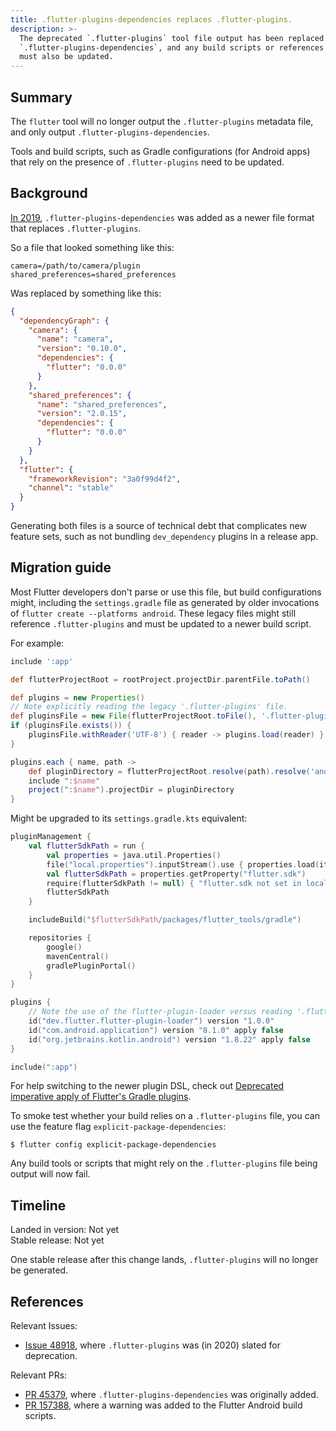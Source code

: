```yaml
---
title: .flutter-plugins-dependencies replaces .flutter-plugins.
description: >-
  The deprecated `.flutter-plugins` tool file output has been replaced by
  `.flutter-plugins-dependencies`, and any build scripts or references to it
  must also be updated.
---
```


## Summary

The `flutter` tool will no longer output the `.flutter-plugins` metadata file,
and only output `.flutter-plugins-dependencies`.

Tools and build scripts, such as Gradle configurations (for Android apps) that
rely on the presence of `.flutter-plugins` need to be updated.

## Background

[In 2019][PR 45379], `.flutter-plugins-dependencies` was added as a newer file
format that replaces `.flutter-plugins`.

So a file that looked something like this:

```plaintext title=".flutter-plugins"
camera=/path/to/camera/plugin
shared_preferences=shared_preferences
```

Was replaced by something like this:

```json title=".flutter-plugins-dependencies"
{
  "dependencyGraph": {
    "camera": {
      "name": "camera",
      "version": "0.10.0",
      "dependencies": {
        "flutter": "0.0.0"
      }
    },
    "shared_preferences": {
      "name": "shared_preferences",
      "version": "2.0.15",
      "dependencies": {
        "flutter": "0.0.0"
      }
    }
  },
  "flutter": {
    "frameworkRevision": "3a0f99d4f2",
    "channel": "stable"
  }
}
```

Generating both files is a source of technical debt that
complicates new feature sets, such as
not bundling `dev_dependency` plugins in a release app.

## Migration guide

Most Flutter developers don't parse or use this file, but
build configurations might, including the `settings.gradle` file as
generated by older invocations of `flutter create --platforms android`.
These legacy files might still reference `.flutter-plugins` and
must be updated to a newer build script.

For example:

```groovy title="settings.gradle"
include ':app'

def flutterProjectRoot = rootProject.projectDir.parentFile.toPath()

def plugins = new Properties()
// Note explicitly reading the legacy '.flutter-plugins' file.
def pluginsFile = new File(flutterProjectRoot.toFile(), '.flutter-plugins')
if (pluginsFile.exists()) {
    pluginsFile.withReader('UTF-8') { reader -> plugins.load(reader) }
}

plugins.each { name, path ->
    def pluginDirectory = flutterProjectRoot.resolve(path).resolve('android').toFile()
    include ":$name"
    project(":$name").projectDir = pluginDirectory
}
```

Might be upgraded to its `settings.gradle.kts` equivalent:

```kts title="settings.gradle.kts"
pluginManagement {
    val flutterSdkPath = run {
        val properties = java.util.Properties()
        file("local.properties").inputStream().use { properties.load(it) }
        val flutterSdkPath = properties.getProperty("flutter.sdk")
        require(flutterSdkPath != null) { "flutter.sdk not set in local.properties" }
        flutterSdkPath
    }

    includeBuild("$flutterSdkPath/packages/flutter_tools/gradle")

    repositories {
        google()
        mavenCentral()
        gradlePluginPortal()
    }
}

plugins {
    // Note the use of the flutter-plugin-loader versus reading '.flutter-plugins'
    id("dev.flutter.flutter-plugin-loader") version "1.0.0"
    id("com.android.application") version "8.1.0" apply false
    id("org.jetbrains.kotlin.android") version "1.8.22" apply false
}

include(":app")
```

For help switching to the newer plugin DSL, check out
[Deprecated imperative apply of Flutter's Gradle plugins][imperative-apply].

To smoke test whether your build relies on a `.flutter-plugins` file,
you can use the feature flag `explicit-package-dependencies`:

```console
$ flutter config explicit-package-dependencies
```

Any build tools or scripts that might rely on the `.flutter-plugins` file
being output will now fail.

## Timeline

Landed in version: Not yet<br>
Stable release: Not yet

One stable release after this change lands,
`.flutter-plugins` will no longer be generated.

## References

Relevant Issues:

- [Issue 48918][], where `.flutter-plugins` was (in 2020)
  slated for deprecation.

Relevant PRs:

- [PR 45379][], where `.flutter-plugins-dependencies` was originally added.
- [PR 157388][], where a warning was added to the Flutter Android build scripts.

[Issue 48918]: {{site.repo.flutter}}/issues/48918
[PR 45379]: {{site.repo.flutter}}/pull/45379
[PR 157388]: {{site.repo.flutter}}/pull/157388
[imperative-apply]: /release/breaking-changes/flutter-gradle-plugin-apply
